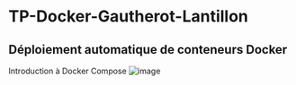 # TP-Docker-Gautherot-Lantillon
## Déploiement automatique de conteneurs Docker
Introduction à Docker Compose
![image](https://user-images.githubusercontent.com/118971209/234866025-739ecf71-a57b-41e9-8455-f04b91441d9d.png)
